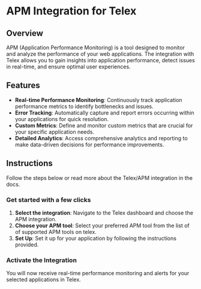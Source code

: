 # APM Integration for Telex

## Overview

APM (Application Performance Monitoring) is a tool designed to monitor and analyze the performance of your web applications. The integration with Telex allows you to gain insights into application performance, detect issues in real-time, and ensure optimal user experiences.

## Features
- **Real-time Performance Monitoring**: Continuously track application performance metrics to identify bottlenecks and issues.
- **Error Tracking**: Automatically capture and report errors occurring within your applications for quick resolution.
- **Custom Metrics**: Define and monitor custom metrics that are crucial for your specific application needs.
- **Detailed Analytics**: Access comprehensive analytics and reporting to make data-driven decisions for performance improvements.

## Instructions

Follow the steps below or read more about the Telex/APM integration in the docs.

### Get started with a few clicks
1. **Select the integration**: Navigate to the Telex dashboard and choose the APM integration.
2. **Choose your APM tool**: Select your preferred APM tool from the list of of supported APM tools on telex.
3. **Set Up**: Set it up for your application by following the instructions provided.
   
### Activate the Integration
You will now receive real-time performance monitoring and alerts for your selected applications in Telex.
